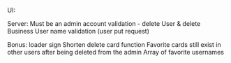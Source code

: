 UI:

Server:
Must be an admin account validation - delete User & delete Business 
User name validation (user put request)

Bonus:
loader sign
Shorten delete card function
Favorite cards still exist in other users after being deleted from the admin
Array of favorite usernames
